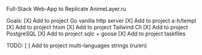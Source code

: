 Full-Stack Web-App to Replicate AnimeLayer.ru

Goals:
[X] Add to project Go vanilla http server
[X] Add to project a-h/templ
[X] Add to project htxm
[X] Add to project Tailwind Cli
[X] Add to project PostgreSQL
[X] Add to project sqlc + goose
[X] Add to project taskfiles

TODO:
[ ] Add to project multi-languages strings (ru/en)